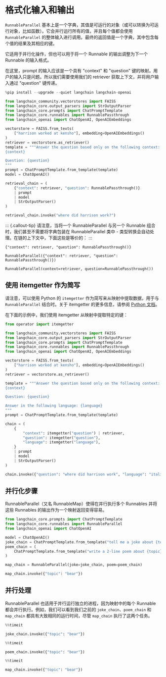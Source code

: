 # 格式化输入和输出

`RunnableParallel` 基本上是一个字典，其值是可运行的对象（或可以转换为可运行对象，比如函数）。它会并行运行所有的值，并且每个值都会使用 `RunnableParallel` 的整体输入进行调用。最终的返回值是一个字典，其中包含每个值的结果及其相应的键。

它适用于并行化操作，但也可以用于将一个 Runnable 的输出调整为下一个 Runnable 的输入格式。

在这里，prompt 的输入应该是一个具有 "context" 和 "question" 键的映射。用户的输入只是问题。所以我们需要使用我们的 retriever 获取上下文，并将用户输入通过 "question" 键传递。

```python
%pip install --upgrade --quiet langchain langchain-openai
```

```python
from langchain_community.vectorstores import FAISS
from langchain_core.output_parsers import StrOutputParser
from langchain_core.prompts import ChatPromptTemplate
from langchain_core.runnables import RunnablePassthrough
from langchain_openai import ChatOpenAI, OpenAIEmbeddings

vectorstore = FAISS.from_texts(
    ["harrison worked at kensho"], embedding=OpenAIEmbeddings()
)
retriever = vectorstore.as_retriever()
template = """Answer the question based only on the following context:
{context}

Question: {question}
"""
prompt = ChatPromptTemplate.from_template(template)
model = ChatOpenAI()

retrieval_chain = (
    {"context": retriever, "question": RunnablePassthrough()}
    | prompt
    | model
    | StrOutputParser()
)

retrieval_chain.invoke("where did harrison work?")
```

::: {.callout-tip}
请注意，当将一个 RunnableParallel 与另一个 Runnable 组合时，我们甚至不需要将字典包装在 RunnableParallel 类中 - 类型转换会自动处理。在链的上下文中，下面这些是等价的：
:::
```
{"context": retriever, "question": RunnablePassthrough()}
```
```
RunnableParallel({"context": retriever, "question": RunnablePassthrough()})
```
```
RunnableParallel(context=retriever, question=RunnablePassthrough())
```

## 使用 itemgetter 作为简写

请注意，可以使用 Python 的 `itemgetter` 作为简写来从映射中提取数据，用于与 `RunnableParallel` 结合时。关于 itemgetter 的更多信息，请参阅 [Python 文档](https://docs.python.org/3/library/operator.html#operator.itemgetter)。

在下面的示例中，我们使用 itemgetter 从映射中提取特定的键：

```python
from operator import itemgetter

from langchain_community.vectorstores import FAISS
from langchain_core.output_parsers import StrOutputParser
from langchain_core.prompts import ChatPromptTemplate
from langchain_core.runnables import RunnablePassthrough
from langchain_openai import ChatOpenAI, OpenAIEmbeddings

vectorstore = FAISS.from_texts(
    ["harrison worked at kensho"], embedding=OpenAIEmbeddings()
)
retriever = vectorstore.as_retriever()

template = """Answer the question based only on the following context:
{context}

Question: {question}

Answer in the following language: {language}
"""
prompt = ChatPromptTemplate.from_template(template)

chain = (
    {
        "context": itemgetter("question") | retriever,
        "question": itemgetter("question"),
        "language": itemgetter("language"),
    }
    | prompt
    | model
    | StrOutputParser()
)

chain.invoke({"question": "where did harrison work", "language": "italian"})
```

## 并行化步骤

RunnableParallel（又名 RunnableMap）使得在并行执行多个 Runnables 并将这些 Runnables 的输出作为一个映射返回变得容易。

```python
from langchain_core.prompts import ChatPromptTemplate
from langchain_core.runnables import RunnableParallel
from langchain_openai import ChatOpenAI

model = ChatOpenAI()
joke_chain = ChatPromptTemplate.from_template("tell me a joke about {topic}") | model
poem_chain = (
    ChatPromptTemplate.from_template("write a 2-line poem about {topic}") | model
)

map_chain = RunnableParallel(joke=joke_chain, poem=poem_chain)

map_chain.invoke({"topic": "bear"})
```

## 并行处理

RunnableParallel 也适用于并行运行独立的进程，因为映射中的每个 Runnable 都会并行执行。例如，我们可以看到我们之前的 `joke_chain`、`poem_chain` 和 `map_chain` 都具有大致相同的运行时间，尽管 `map_chain` 执行了这两个任务。

```python
%%timeit

joke_chain.invoke({"topic": "bear"})
```

```python
%%timeit

poem_chain.invoke({"topic": "bear"})
```

```python
%%timeit

map_chain.invoke({"topic": "bear"})
```

